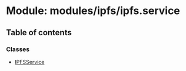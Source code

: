 # Module: modules/ipfs/ipfs.service

## Table of contents

### Classes

- [IPFSService](../classes/modules_ipfs_ipfs_service.IPFSService.md)
